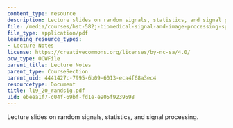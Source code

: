 ```yaml
---
content_type: resource
description: Lecture slides on random signals, statistics, and signal processing.
file: /media/courses/hst-582j-biomedical-signal-and-image-processing-spring-2007/ebeea1f7c04f69bffd1ee905f9239598_l19_20_randsig.pdf
file_type: application/pdf
learning_resource_types:
- Lecture Notes
license: https://creativecommons.org/licenses/by-nc-sa/4.0/
ocw_type: OCWFile
parent_title: Lecture Notes
parent_type: CourseSection
parent_uid: 4441427c-7995-6b09-6013-eca4f68a3ec4
resourcetype: Document
title: l19_20_randsig.pdf
uid: ebeea1f7-c04f-69bf-fd1e-e905f9239598
---
```

Lecture slides on random signals, statistics, and signal processing.
